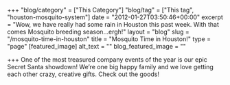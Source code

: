 +++
"blog/category" = ["This Category"]
"blog/tag" = ["This tag", "houston-mosquito-system"]
date = "2012-01-27T03:50:46+00:00"
excerpt = "Wow, we have really had some rain in Houston this past week. With that comes Mosquito breeding season…ergh!"
layout = "blog"
slug = "/mosquito-time-in-houston"
title = "Mosquito Time in Houston!"
type = "page"
[featured_image]
alt_text = ""
blog_featured_image = ""

+++
One of the most treasured company events of the year is our epic Secret Santa showdown! We’re one big happy family and we love getting each other crazy, creative gifts. Check out the goods!